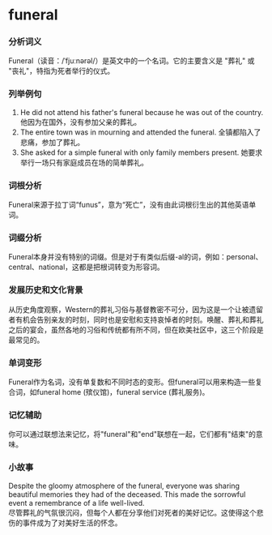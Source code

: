 # funeral

### 分析词义

  

Funeral（读音：/ˈfjuːnərəl/）是英文中的一个名词。它的主要含义是 "葬礼" 或 "丧礼"，特指为死者举行的仪式。

  

### 列举例句

  

1.  He did not attend his father's funeral because he was out of the country. 他因为在国外，没有参加父亲的葬礼。
2.  The entire town was in mourning and attended the funeral. 全镇都陷入了悲痛，参加了葬礼。
3.  She asked for a simple funeral with only family members present. 她要求举行一场只有家庭成员在场的简单葬礼。

  

### 词根分析

  

Funeral来源于拉丁词“funus”，意为“死亡”，没有由此词根衍生出的其他英语单词。

  

### 词缀分析

  

Funeral本身并没有特别的词缀。但是对于有类似后缀-al的词，例如：personal、central、national，这都是把根词转变为形容词。

  

### 发展历史和文化背景

  

从历史角度观察，Western的葬礼习俗与基督教密不可分，因为这是一个让被遗留者有机会告别亲友的时刻，同时也是安慰和支持哀悼者的时刻。唤醒、葬礼和葬礼之后的宴会，虽然各地的习俗和传统都有所不同，但在欧美社区中，这三个阶段是最常见的。

  

### 单词变形

  

Funeral作为名词，没有单复数和不同时态的变形。但funeral可以用来构造一些复合词，如funeral home (殡仪馆)，funeral service (葬礼服务)。

  

### 记忆辅助

  

你可以通过联想法来记忆，将"funeral"和"end"联想在一起，它们都有"结束"的意味。

  

### 小故事

  

Despite the gloomy atmosphere of the funeral, everyone was sharing beautiful memories they had of the deceased. This made the sorrowful event a remembrance of a life well-lived.  
尽管葬礼的气氛很沉闷，但每个人都在分享他们对死者的美好记忆。这使得这个悲伤的事件成为了对美好生活的怀念。
